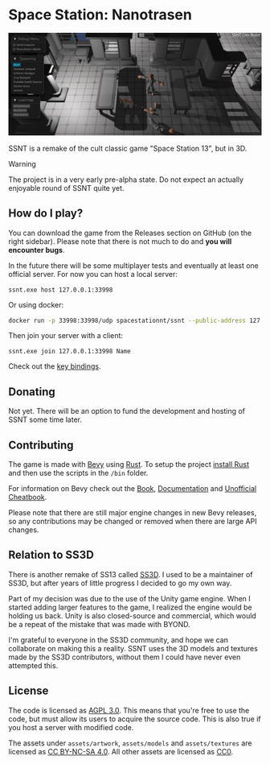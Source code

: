 
# Space Station: Nanotrasen

![A screenshot from the game. It shows a gray room of a space station. A human in a gray jumpsuit is holding a knife. On the floor there are scattered body parts of another human. There are multiple debug UI windows visible.](docs/screenshot.png)

SSNT is a remake of the cult classic game "Space Station 13", but in 3D.

> [!WARNING]
> The project is in a very early pre-alpha state. Do not expect an actually enjoyable round of SSNT quite yet.

## How do I play?

You can download the game from the Releases section on GitHub (on the right sidebar).
Please note that there is not much to do and **you will encounter bugs**.

In the future there will be some multiplayer tests and eventually at least one official server.
For now you can host a local server:

```
ssnt.exe host 127.0.0.1:33998
```

Or using docker:

```sh
docker run -p 33998:33998/udp spacestationnt/ssnt --public-address 127.0.0.1
```

Then join your server with a client:

```
ssnt.exe join 127.0.0.1:33998 Name
```

Check out the [key bindings](docs/Keybindings.md).

## Donating

Not yet. There will be an option to fund the development and hosting of SSNT some time later.

## Contributing

The game is made with [Bevy](https://github.com/bevyengine/bevy) using [Rust](https://www.rust-lang.org/). To setup the project [install Rust](https://www.rust-lang.org/learn/get-started) and then use the scripts in the `/bin` folder.

For information on Bevy check out the [Book](https://bevyengine.org/learn/book/introduction/), [Documentation](https://docs.rs/bevy/latest/bevy/) and [Unofficial Cheatbook](https://bevy-cheatbook.github.io/).

Please note that there are still major engine changes in new Bevy releases, so any contributions may be changed or removed when there are large API changes.

## Relation to SS3D

There is another remake of SS13 called [SS3D](https://github.com/RE-SS3D/SS3D).
I used to be a maintainer of SS3D, but after years of little progress I decided to go my own way.

Part of my decision was due to the use of the Unity game engine. When I started adding larger features to the game, I realized the engine would be holding us back.
Unity is also closed-source and commercial, which would be a repeat of the mistake that was made with BYOND.

I'm grateful to everyone in the SS3D community, and hope we can collaborate on making this a reality.
SSNT uses the 3D models and textures made by the SS3D contributors, without them I could have never even attempted this.

## License

The code is licensed as [AGPL 3.0](https://www.gnu.org/licenses/agpl-3.0.en.html). This means that you're free to use the code, but must allow its users to acquire the source code. This is also true if you host a server with modified code.

The assets under `assets/artwork`, `assets/models` and `assets/textures` are licensed as [CC BY-NC-SA 4.0](https://creativecommons.org/licenses/by-nc-sa/4.0/deed.en). All other assets are licensed as [CC0](https://creativecommons.org/public-domain/cc0/).
